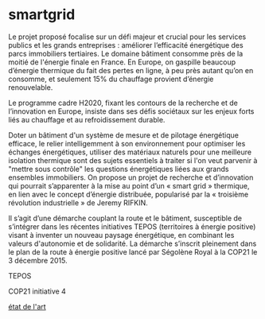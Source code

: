 # smartgrid


Le projet proposé focalise sur un défi majeur et crucial pour les services publics et les grands entreprises : améliorer l’efficacité énergétique des parcs immobiliers tertiaires. Le domaine bâtiment consomme près de la moitié de l'énergie finale en France. En Europe, on gaspille beaucoup d’énergie thermique du fait des pertes en ligne, à peu près autant qu’on en consomme, et seulement 15% du chauffage provient d’énergie renouvelable.

Le programme cadre H2020, fixant les contours de la recherche et de l’innovation en Europe, insiste dans ses défis sociétaux sur les enjeux forts liés au chauffage et au refroidissement durable.

Doter un bâtiment d'un système de mesure et de pilotage énergétique efficace, le relier intelligemment à son environnement pour optimiser les échanges énergétiques, utiliser des matériaux naturels pour une meilleure isolation thermique sont des sujets essentiels à traiter si l'on veut parvenir à "mettre sous contrôle" les questions énergétiques liées aux grands ensembles immobiliers. On propose un projet de recherche et d’innovation qui pourrait s’apparenter à la mise au point d’un « smart grid » thermique, en lien avec le concept d’énergie distribuée, popularisé par la « troisième révolution industrielle » de Jeremy RIFKIN.

Il s’agit d’une démarche couplant la route et le bâtiment, susceptible de s’intégrer dans les récentes initiatives TEPOS (territoires à énergie positive) visant à inventer un nouveau paysage énergétique, en combinant les valeurs d'autonomie et de solidarité. La démarche s’inscrit pleinement dans le plan de la route à énergie positive lancé par Ségolène Royal à la COP21 le 3 décembre 2015.

TEPOS

COP21 initiative 4

<a href=docs/etat_de_l_art>état de l'art</a>

